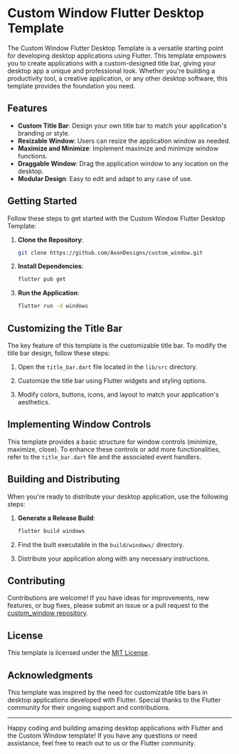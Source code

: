 # Custom Window Flutter Desktop Template

The Custom Window Flutter Desktop Template is a versatile starting point for developing desktop applications using Flutter. This template empowers you to create applications with a custom-designed title bar, giving your desktop app a unique and professional look. Whether you're building a productivity tool, a creative application, or any other desktop software, this template provides the foundation you need.

## Features

- **Custom Title Bar**: Design your own title bar to match your application's branding or style.
- **Resizable Window**: Users can resize the application window as needed.
- **Maximize and Minimize**: Implement maximize and minimize window functions.
- **Draggable Window**: Drag the application window to any location on the desktop.
- **Modular Design**: Easy to edit and adapt to any case of use.

## Getting Started

Follow these steps to get started with the Custom Window Flutter Desktop Template:

1. **Clone the Repository**:

   ```bash
   git clone https://github.com/AxonDesigns/custom_window.git
   ```

2. **Install Dependencies**:

   ```bash
   flutter pub get
   ```

3. **Run the Application**:

   ```bash
   flutter run -d windows
   ```

## Customizing the Title Bar

The key feature of this template is the customizable title bar. To modify the title bar design, follow these steps:

1. Open the `title_bar.dart` file located in the `lib/src` directory.

2. Customize the title bar using Flutter widgets and styling options.

3. Modify colors, buttons, icons, and layout to match your application's aesthetics.

## Implementing Window Controls

This template provides a basic structure for window controls (minimize, maximize, close). To enhance these controls or add more functionalities, refer to the `title_bar.dart` file and the associated event handlers.

## Building and Distributing

When you're ready to distribute your desktop application, use the following steps:

1. **Generate a Release Build**:

   ```bash
   flutter build windows
   ```

2. Find the built executable in the `build/windows/` directory.

3. Distribute your application along with any necessary instructions.

## Contributing

Contributions are welcome! If you have ideas for improvements, new features, or bug fixes, please submit an issue or a pull request to the [custom_window repository](https://github.com/AxonDesigns/custom_window).

## License

This template is licensed under the [MIT License](LICENSE).

## Acknowledgments

This template was inspired by the need for customizable title bars in desktop applications developed with Flutter. Special thanks to the Flutter community for their ongoing support and contributions.

---

Happy coding and building amazing desktop applications with Flutter and the Custom Window template! If you have any questions or need assistance, feel free to reach out to us or the Flutter community.
